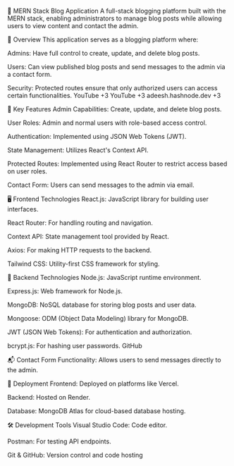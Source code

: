📝 MERN Stack Blog Application
A full-stack blogging platform built with the MERN stack, enabling administrators to manage blog posts while allowing users to view content and contact the admin.

🚀 Overview
This application serves as a blogging platform where:

Admins: Have full control to create, update, and delete blog posts.

Users: Can view published blog posts and send messages to the admin via a contact form.

Security: Protected routes ensure that only authorized users can access certain functionalities.
YouTube
+3
YouTube
+3
adeesh.hashnode.dev
+3

🔑 Key Features
Admin Capabilities: Create, update, and delete blog posts.

User Roles: Admin and normal users with role-based access control.

Authentication: Implemented using JSON Web Tokens (JWT).

State Management: Utilizes React's Context API.

Protected Routes: Implemented using React Router to restrict access based on user roles.

Contact Form: Users can send messages to the admin via email.


🖥️ Frontend Technologies
React.js: JavaScript library for building user interfaces.

React Router: For handling routing and navigation.

Context API: State management tool provided by React.

Axios: For making HTTP requests to the backend.

Tailwind CSS: Utility-first CSS framework for styling.

🔧 Backend Technologies
Node.js: JavaScript runtime environment.

Express.js: Web framework for Node.js.

MongoDB: NoSQL database for storing blog posts and user data.

Mongoose: ODM (Object Data Modeling) library for MongoDB.

JWT (JSON Web Tokens): For authentication and authorization.

bcrypt.js: For hashing user passwords.
GitHub

📬 Contact Form
Functionality: Allows users to send messages directly to the admin.



🚀 Deployment
Frontend: Deployed on platforms like Vercel.

Backend: Hosted on Render.

Database: MongoDB Atlas for cloud-based database hosting.

🛠️ Development Tools
Visual Studio Code: Code editor.

Postman: For testing API endpoints.

Git & GitHub: Version control and code hosting
